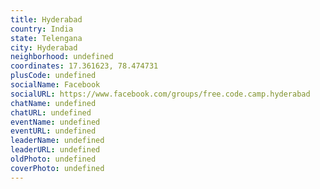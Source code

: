```yaml
---
title: Hyderabad
country: India
state: Telengana
city: Hyderabad
neighborhood: undefined
coordinates: 17.361623, 78.474731
plusCode: undefined
socialName: Facebook
socialURL: https://www.facebook.com/groups/free.code.camp.hyderabad
chatName: undefined
chatURL: undefined
eventName: undefined
eventURL: undefined
leaderName: undefined
leaderURL: undefined
oldPhoto: undefined
coverPhoto: undefined
---
```

